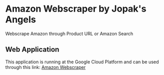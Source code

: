# Amazon Webscraper by Jopak's Angels
Webscrape Amazon through Product URL or Amazon Search


## Web Application
This application is running at the Google Cloud Platform and can be used through this link:
[Amazon Webscraper](https://fakenewsdetectorph.et.r.appspot.com/)

